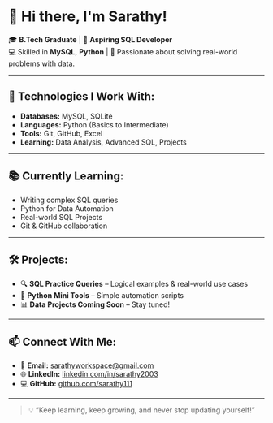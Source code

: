 # 👋 Hi there, I'm Sarathy!

🎓 **B.Tech Graduate** | 🧠 **Aspiring SQL Developer**  
💻 Skilled in **MySQL**, **Python** | 🚀 Passionate about solving real-world problems with data.

---

## 🔧 Technologies I Work With:
- **Databases:** MySQL, SQLite  
- **Languages:** Python (Basics to Intermediate)  
- **Tools:** Git, GitHub, Excel  
- **Learning:** Data Analysis, Advanced SQL, Projects

---

## 📚 Currently Learning:
- Writing complex SQL queries  
- Python for Data Automation  
- Real-world SQL Projects  
- Git & GitHub collaboration

---

## 🛠️ Projects:
- 🔍 **SQL Practice Queries** – Logical examples & real-world use cases  
- 🤖 **Python Mini Tools** – Simple automation scripts  
- 📊 **Data Projects Coming Soon** – Stay tuned!

---

## 📫 Connect With Me:
- 📧 **Email:** [sarathyworkspace@gmail.com](mailto:sarathyworkspace@gmail.com)  
- 🌐 **LinkedIn:** [linkedin.com/in/sarathy2003](www.linkedin.com/in/sarathy2003
)  
- 💻 **GitHub:** [github.com/sarathy111](https://github.com/sarathy111)

---

> 💡 “Keep learning, keep growing, and never stop updating yourself!”
